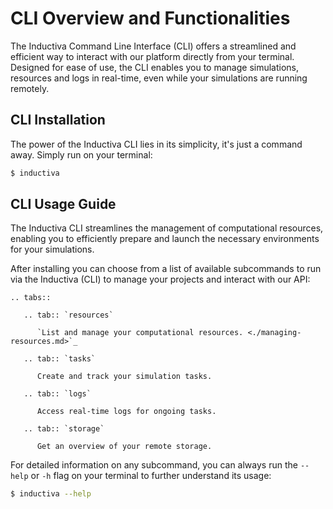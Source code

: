 # CLI Overview and Functionalities

The Inductiva Command Line Interface (CLI) offers a streamlined and efficient way 
to interact with our platform directly from your terminal. Designed for ease of use, 
the CLI enables you to manage simulations, resources and logs in real-time, even 
while your simulations are running remotely.

## CLI Installation

The power of the Inductiva CLI lies in its simplicity, it's just a command away. 
Simply run on your terminal:

```bash
$ inductiva
```

## CLI Usage Guide

The Inductiva CLI streamlines the management of computational resources, enabling 
you to efficiently prepare and launch the necessary environments for your simulations. 

After installing you can choose from a list of available subcommands to run via 
the Inductiva (CLI) to manage your projects and interact with our API:

````{eval-rst}
.. tabs::

   .. tab:: `resources`

      `List and manage your computational resources. <./managing-resources.md>`_

   .. tab:: `tasks`

      Create and track your simulation tasks.

   .. tab:: `logs`

      Access real-time logs for ongoing tasks.

   .. tab:: `storage`

      Get an overview of your remote storage.

````

For detailed information on any subcommand, you can always run the `--help` or `-h` flag 
on your terminal to further understand its usage:

```bash
$ inductiva --help
```
